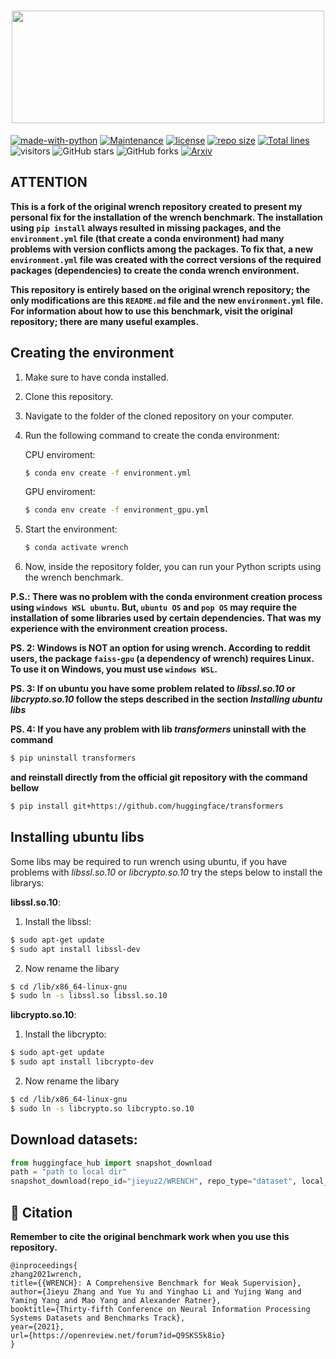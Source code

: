 <h1 style="text-align:center">
<img style="vertical-align:middle" width="500" height="180" src="./images/wrench_logo.png" />
</h1>

[![made-with-python](https://img.shields.io/badge/Made%20with-Python3-1f425f.svg?color=purple)](https://www.python.org/)
[![Maintenance](https://img.shields.io/badge/Maintained%3F-yes-green.svg)](https://github.com/JieyuZ2/wrench/commits/main)
[![license](https://img.shields.io/badge/License-Apache%202.0-blue.svg)](https://opensource.org/licenses/Apache-2.0)
[![repo size](https://img.shields.io/github/repo-size/JieyuZ2/wrench.svg)](https://github.com/JieyuZ2/wrench/archive/master.zip)
[![Total lines](https://img.shields.io/tokei/lines/github/JieyuZ2/wrench?color=red)](https://github.com/JieyuZ2/wrench)
![visitors](https://visitor-badge.glitch.me/badge?page_id=JieyuZ2/wrench)
![GitHub stars](https://img.shields.io/github/stars/JieyuZ2/wrench.svg?color=green)
![GitHub forks](https://img.shields.io/github/forks/JieyuZ2/wrench?color=9cf)
[![Arxiv](https://img.shields.io/badge/ArXiv-2109.11377-orange.svg)](https://arxiv.org/abs/2109.11377) 


## **ATTENTION**

**This is a fork of the original wrench repository created to present my personal fix for the installation of the wrench benchmark. The installation using `pip install` always resulted in missing packages, and the `environment.yml` file (that create a conda environment) had many problems with version conflicts among the packages. To fix that, a new `environment.yml` file was created with the correct versions of the required packages (dependencies) to create the conda wrench environment.**

**This repository is entirely based on the original wrench repository; the only modifications are this `README.md` file and the new `environment.yml` file. For information about how to use this benchmark, visit the original repository; there are many useful examples.**

## Creating the environment

1. Make sure to have conda installed.
2. Clone this repository.
3. Navigate to the folder of the cloned repository on your computer.
4. Run the following command to create the conda environment:
    
    CPU enviroment:
    ```bash
    $ conda env create -f environment.yml
    ```

    GPU enviroment:
    ```bash
    $ conda env create -f environment_gpu.yml
    ```
5. Start the environment:
    ```bash
    $ conda activate wrench
    ```
6. Now, inside the repository folder, you can run your Python scripts using the wrench benchmark.

**P.S.: There was no problem with the conda environment creation process using `windows WSL ubuntu`. But, `ubuntu OS` and `pop OS` may require the installation of some libraries used by certain dependencies. That was my experience with the environment creation process.**

**PS. 2: Windows is NOT an option for using wrench. According to reddit users, the package `faiss-gpu` (a dependency of wrench) requires Linux. To use it on Windows, you must use `windows WSL`.**

**PS. 3: If on ubuntu you have some problem related to _libssl.so.10_ or _libcrypto.so.10_ follow the steps described in the section _Installing ubuntu libs_**

**PS. 4: If you have any problem with lib _transformers_ uninstall with the command**

```bash
$ pip uninstall transformers
```
**and reinstall directly from the official git repository with the command bellow**

```bash
$ pip install git+https://github.com/huggingface/transformers
```

## Installing ubuntu libs

Some libs may be required to run wrench using ubuntu, if you have problems with _libssl.so.10_ or _libcrypto.so.10_ try the steps below to install the librarys:

**libssl.so.10**:

1. Install the libssl:

```bash
$ sudo apt-get update
$ sudo apt install libssl-dev
```

2.  Now rename the libary

```bash
$ cd /lib/x86_64-linux-gnu
$ sudo ln -s libssl.so libssl.so.10
``` 
**libcrypto.so.10**:

1. Install the libcrypto:

```bash
$ sudo apt-get update
$ sudo apt install libcrypto-dev
```

2.  Now rename the libary

```bash
$ cd /lib/x86_64-linux-gnu
$ sudo ln -s libcrypto.so libcrypto.so.10
``` 

## Download datasets:

```python
from huggingface_hub import snapshot_download
path = "path to local dir"
snapshot_download(repo_id="jieyuz2/WRENCH", repo_type="dataset", local_dir=path)
```

## 🔧 Citation

**Remember to cite the original benchmark work when you use this repository.**

```
@inproceedings{
zhang2021wrench,
title={{WRENCH}: A Comprehensive Benchmark for Weak Supervision},
author={Jieyu Zhang and Yue Yu and Yinghao Li and Yujing Wang and Yaming Yang and Mao Yang and Alexander Ratner},
booktitle={Thirty-fifth Conference on Neural Information Processing Systems Datasets and Benchmarks Track},
year={2021},
url={https://openreview.net/forum?id=Q9SKS5k8io}
}
```
